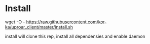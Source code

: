 # Install
wget -O - https://raw.githubusercontent.com/kor-ka/uproar_client/master/install.sh

install will clone this rep, install all dependensies and enable daemon
